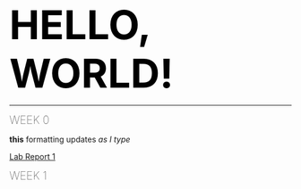 <span style="color:black;font-weight:700;font-size:72px">
    HELLO, WORLD!
</span>

---

<span style="color:black;font-weight:50;font-size:20px">
    WEEK 0
</span>

**this** formatting updates _as I type_

[Lab Report 1](https://ijjones.github.io/cse15l-lab-reports/lab-report-1-week-0.html)


<span style="color:black;font-weight:50;font-size:20px">
    WEEK 1
</span>
